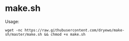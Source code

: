 # make.sh

Usage:

    wget -nc https://raw.githubusercontent.com/dryewo/make-sh/master/make.sh && chmod +x make.sh

